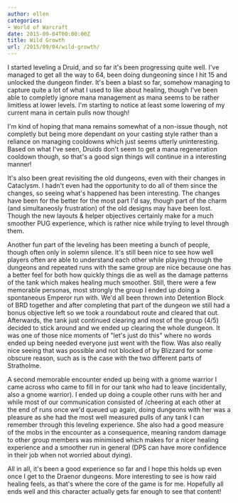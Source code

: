 ```yaml
---
author: ellen
categories:
- World of Warcraft
date: 2015-09-04T00:00:00Z
title: Wild Growth
url: /2015/09/04/wild-growth/
---
```


I started leveling a Druid, and so far it's been progressing quite well. I've managed to get all the way to 64, been doing dungeoning since I hit 15 and unlocked the dungeon finder. It's been a blast so far, somehow managing to capture quite a lot of what I used to like about healing, though I've been able to completly ignore mana management as mana seems to be rather limitless at lower levels. I'm starting to notice at least some lowering of my current mana in certain pulls now though!

I'm kind of hoping that mana remains somewhat of a non-issue though, not completly but being more dependant on your casting style rather than a reliance on managing cooldowns which just seems utterly uninteresting. Based on what I've seen, Druids don't seem to get a mana regeneration cooldown though, so that's a good sign things will continue in a interesting manner!

It's also been great revisiting the old dungeons, even with their changes in Cataclysm. I hadn't even had the opportunity to do all of them since the changes, so seeing what's happened has been interesting. The changes have been for the better for the most part I'd say, though part of the charm (and simultaneosly frustration) of the old designs may have been lost. Though the new layouts & helper objectives certainly make for a much smoother PUG experience, which is rather nice while trying to level through them.

Another fun part of the leveling has been meeting a bunch of people, though often only in solemn silence. It's still been nice to see how well players often are able to understand each other while playing through the dungeons and repeated runs with the same group are nice because one has a better feel for both how quickly things die as well as the damage patterns of the tank which makes healing much smoother. Still, there were a few memorable personas, most strongly the group I ended up doing a spontaneous Emperor run with. We'd all been thrown into Detention Block of BRD together and after completing that part of the dungeon we still had a bonus objective left so we took a roundabout route and cleared that out. Afterwards, the tank just continued clearing and most of the group (4/5) decided to stick around and we ended up clearing the whole dungeon. It was one of those nice moments of "let's just do this" where no words ended up being needed everyone just went with the flow. Was also really nice seeing that was possible and not blocked of by Blizzard for some obscure reason, such as is the case with the two different parts of Stratholme.

A second memorable encounter ended up being with a gnome warrior I came across who came to fill in for our tank who had to leave (incidentally, also a gnome warrior). I ended up doing a couple other runs with her and while most of our communication consisted of /cheering at each other at the end of runs once we'd queued up again, doing dungeons with her was a pleasure as she had the most well measured pulls of any tank I can remember through this leveling experience. She also had a good measure of the mobs in the encounter as a consequence, meaning random damage to other group members was minimised which makes for a nicer healing experience and a smoother run in general (DPS can have more confidence in their job when not worried about dying).

All in all, it's been a good experience so far and I hope this holds up even once I get to the Draenor dungeons. More interesting to see is how raid healing feels, as that's where the core of the game is for me. Hopefully all ends well and this character actually gets far enough to see that content!